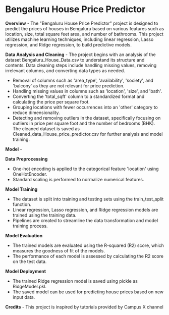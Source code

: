 # **Bengaluru House Price Predictor**

**Overview** - The "Bengaluru House Price Predictor" project is designed to predict the prices of houses in Bengaluru based on various features such as location, size, total square feet area, and number of bathrooms. This project utilizes machine learning techniques, including linear regression, Lasso regression, and Ridge regression, to build predictive models.

**Data Analysis and Cleaning** - The project begins with an analysis of the dataset Bengaluru_House_Data.csv to understand its structure and contents. Data cleaning steps include handling missing values, removing irrelevant columns, and converting data types as needed.
- Removal of columns such as 'area_type', 'availability', 'society', and 'balcony' as they are not relevant for price prediction.
- Handling missing values in columns such as 'location', 'size', and 'bath'.
- Converting the 'total_sqft' column to a standardized format and calculating the price per square foot.
- Grouping locations with fewer occurrences into an 'other' category to reduce dimensionality.
- Detecting and removing outliers in the dataset, specifically focusing on outliers in price per square foot and the number of bedrooms (BHK).
The cleaned dataset is saved as Cleaned_data_House_price_predictor.csv for further analysis and model training.

**Model** - 

**Data Preprocessing**
- One-hot encoding is applied to the categorical feature 'location' using OneHotEncoder.
- Standard scaling is performed to normalize numerical features.

**Model Training**
- The dataset is split into training and testing sets using the train_test_split function.
- Linear regression, Lasso regression, and Ridge regression models are trained using the training data.
- Pipelines are created to streamline the data transformation and model training process.

**Model Evaluation**
- The trained models are evaluated using the R-squared (R2) score, which measures the goodness of fit of the models.
- The performance of each model is assessed by calculating the R2 score on the test data.

**Model Deployment**
- The trained Ridge regression model is saved using pickle as RidgeModel.pkl.
- The saved model can be used for predicting house prices based on new input data.

**Credits** - This project is inspired by tutorials provided by Campus X channel
